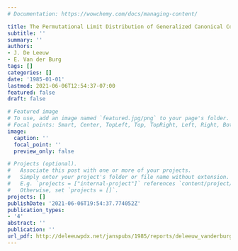 ```yaml
---
# Documentation: https://wowchemy.com/docs/managing-content/

title: The Permutational Limit Distribution of Generalized Canonical Correlations
subtitle: ''
summary: ''
authors:
- J. De Leeuw
- E. Van der Burg
tags: []
categories: []
date: '1985-01-01'
lastmod: 2021-06-06T12:54:37-07:00
featured: false
draft: false

# Featured image
# To use, add an image named `featured.jpg/png` to your page's folder.
# Focal points: Smart, Center, TopLeft, Top, TopRight, Left, Right, BottomLeft, Bottom, BottomRight.
image:
  caption: ''
  focal_point: ''
  preview_only: false

# Projects (optional).
#   Associate this post with one or more of your projects.
#   Simply enter your project's folder or file name without extension.
#   E.g. `projects = ["internal-project"]` references `content/project/deep-learning/index.md`.
#   Otherwise, set `projects = []`.
projects: []
publishDate: '2021-06-06T19:54:37.774052Z'
publication_types:
- '4'
abstract: ''
publication: ''
url_pdf: http://deleeuwpdx.net/janspubs/1985/reports/deleeuw_vanderburg_R_85.pdf
---
```

